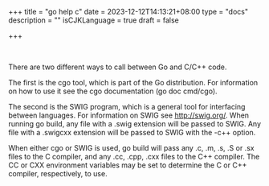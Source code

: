 +++
title = "go help c"
date = 2023-12-12T14:13:21+08:00
type = "docs"
description = ""
isCJKLanguage = true
draft = false

+++

​	

There are two different ways to call between Go and C/C++ code.

The first is the cgo tool, which is part of the Go distribution. For information on how to use it see the cgo documentation (go doc cmd/cgo).

The second is the SWIG program, which is a general tool for interfacing between languages. For information on SWIG see http://swig.org/. When running go build, any file with a .swig extension will be passed to SWIG. Any file with a .swigcxx extension will be passed to SWIG with the -c++ option.

When either cgo or SWIG is used, go build will pass any .c, .m, .s, .S or .sx files to the C compiler, and any .cc, .cpp, .cxx files to the C++
compiler. The CC or CXX environment variables may be set to determine the C or C++ compiler, respectively, to use.
